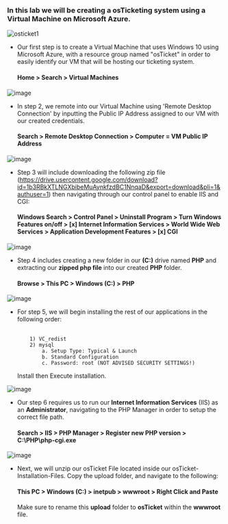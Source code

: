 <h3>In this lab we will be creating a osTicketing system using a Virtual Machine on Microsoft Azure.</h3>

![osticket1](https://github.com/user-attachments/assets/d5426262-64ad-4457-b7fe-2fc65e12b4b4)
  - Our first step is to create a Virtual Machine that uses Windows 10 using Microsoft Azure, with a resource group named "osTicket" in order to easily identify our VM that will be hosting our ticketing system.
    <h4>Home > Search > Virtual Machines</h4>
    
  ![image](https://github.com/user-attachments/assets/150bbbda-0319-48c4-8c84-873b01f54569)
  - In step 2, we remote into our Virtual Machine using 'Remote Desktop Connection' by inputting the Public IP Address assigned to our VM with our created credentials.
    <h4>Search > Remote Desktop Connection > Computer = VM Public IP Address</h4>
    
  ![image](https://github.com/user-attachments/assets/bc9bb611-068a-4c27-bd0b-bb3afc3ee210)
  - Step 3 will include downloading the following zip file (https://drive.usercontent.google.com/download?id=1b3RBkXTLNGXbibeMuAynkfzdBC1NnqaD&export=download&pli=1&authuser=1) then navigating through our control panel to enable IIS and CGI: <h4>Windows Search > Control Panel > Uninstall Program > Turn Windows Features on/off > [x] Internet Information Services > World Wide Web Services > Application Development Features > [x] CGI</h4>
  
![image](https://github.com/user-attachments/assets/63d2657d-6412-4348-a863-98312896034b)
  - Step 4 includes creating a new folder in our **(C:)** drive named **PHP** and extracting our **zipped php file** into our created **PHP** folder.
    <h4>Browse > This PC > Windows (C:) > PHP</h4>
    
![image](https://github.com/user-attachments/assets/af8eced1-3bc1-4fcc-a10b-51c6a6595469)
  - For step 5, we will begin installing the rest of our applications in the following order:
<br></br>
    ```
        1) VC_redist
        2) mysql
            a. Setup Type: Typical & Launch
            b. Standard Configuration
            c. Password: root (NOT ADVISED SECURITY SETTINGS!)
    ```
    Install then Execute installation.
    
![image](https://github.com/user-attachments/assets/8db039d6-2ff1-4336-ab0d-1ee5a0afca98)
  - Our step 6 requires us to run our **Internet Information Services** (IIS) as an **Administrator**, navigating to the PHP Manager in order to setup the correct file path.
      <h4>Search > IIS > PHP Manager > Register new PHP version > C:\PHP\php-cgi.exe</h4>
      
![image](https://github.com/user-attachments/assets/654e3cb8-042e-4415-ac44-d4b9c7648fe8)
  - Next, we will unzip our osTicket File located inside our osTicket-Installation-Files. Copy the upload folder, and navigate to the following:
    <h4>This PC > Windows (C:) > inetpub > wwwroot > Right Click and Paste</h4>
    
    Make sure to rename this **upload** folder to **osTicket** within the **wwwroot** file.
